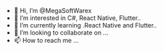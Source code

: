 - 👋 Hi, I’m @MegaSoftWarex
- 👀 I’m interested in C#, React Native, Flutter..
- 🌱 I’m currently learning .React Native and Flutter..
- 💞️ I’m looking to collaborate on ...
- 📫 How to reach me ...

<!---
MegaSoftWarex/MegaSoftWarex is a ✨ special ✨ repository because its `README.md` (this file) appears on your GitHub profile.
You can click the Preview link to take a look at your changes.
--->
